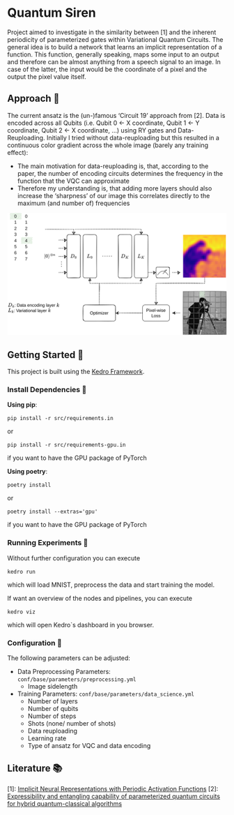 # Quantum Siren

Project aimed to investigate in the similarity between [1] and the inherent periodicity of parameterized gates within Variational Quantum Circuits.
The general idea is to build a network that learns an implicit representation of a function. This function, generally speaking, maps some input to an output and therefore can be almost anything from a speech signal to an image.
In case of the latter, the input would be the coordinate of a pixel and the output the pixel value itself.

## Approach :pencil:

The current ansatz is the (un-)famous ‘Circuit 19’ approach from [2].
Data is encoded across all Qubits (i.e. Qubit 0 ← X coordinate, Qubit 1 ← Y coordinate, Qubit 2 ← X coordinate, …) using RY gates and Data-Reuploading.
Initially I tried without data-reuploading but this resulted in a continuous color gradient across the whole image (barely any training effect):
- The main motivation for data-reuploading is, that, according to the paper, the number of encoding circuits determines the frequency in the function that the VQC can approximate
- Therefore my understanding is, that adding more layers should also increase the ‘sharpness’ of our image this correlates directly to the maximum (and number of) frequencies

![Architecture Overview](docs/overview.png)

## Getting Started :rocket:

This project is built using the [Kedro Framework](https://docs.kedro.org).

### Install Dependencies :floppy_disk:

**Using pip**:
```
pip install -r src/requirements.in
```
or 
```
pip install -r src/requirements-gpu.in
```
if you want to have the GPU package of PyTorch

**Using poetry**:
```
poetry install
```
or 
```
poetry install --extras='gpu'
```
if you want to have the GPU package of PyTorch

### Running Experiments :running:

Without further configuration you can execute
```
kedro run
```
which will load MNIST, preprocess the data and start training the model.

If want an overview of the nodes and pipelines, you can execute
```
kedro viz
```
which will open Kedro`s dashboard in you browser.


### Configuration :wrench:

The following parameters can be adjusted:
- Data Preprocessing Parameters: `conf/base/parameters/preprocessing.yml`
  - Image sidelength
- Training Parameters: `conf/base/parameters/data_science.yml`
  - Number of layers
  - Number of qubits
  - Number of steps
  - Shots (none/ number of shots)
  - Data reuploading
  - Learning rate
  - Type of ansatz for VQC and data encoding

## Literature :books:

[1]: [Implicit Neural Representations with Periodic Activation Functions](https://doi.org/10.48550/arXiv.2006.09661)
[2]: [Expressibility and entangling capability of parameterized quantum circuits for hybrid quantum-classical algorithms
](https://doi.org/10.1002/qute.201900070)